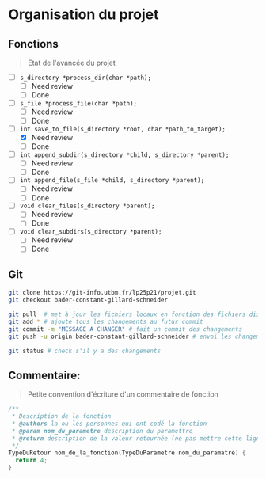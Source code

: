 # Organisation du projet

## Fonctions
> Etat de l'avancée du projet

- [ ] `s_directory *process_dir(char *path);`  
    - [ ] Need review
    - [ ] Done
- [ ] `s_file *process_file(char *path);`  
    - [ ] Need review
    - [ ] Done
- [ ] `int save_to_file(s_directory *root, char *path_to_target);`  
    - [x] Need review
    - [ ] Done
- [ ] `int append_subdir(s_directory *child, s_directory *parent);`  
    - [ ] Need review
    - [ ] Done
- [ ] `int append_file(s_file *child, s_directory *parent);`  
    - [ ] Need review
    - [ ] Done
- [ ] `void clear_files(s_directory *parent);`  
    - [ ] Need review
    - [ ] Done
- [ ] `void clear_subdirs(s_directory *parent);`  
    - [ ] Need review
    - [ ] Done

## Git

```sh
git clone https://git-info.utbm.fr/lp25p21/projet.git
git checkout bader-constant-gillard-schneider

git pull  # met à jour les fichiers locaux en fonction des fichiers distants
git add * # ajoute tous les changements au futur commit
git commit -m "MESSAGE A CHANGER" # fait un commit des changements
git push -u origin bader-constant-gillard-schneider # envoi les changements sur gitlab

git status # check s'il y a des changements
```

## Commentaire:
> Petite convention d'écriture d'un commentaire de fonction

```C
/**
 * Description de la fonction
 * @authors la ou les personnes qui ont codé la fonction
 * @param nom_du_parametre description du paramettre
 * @return description de la valeur retournée (ne pas mettre cette ligne si void)
 */
TypeDuRetour nom_de_la_fonction(TypeDuParametre nom_du_paramatre) {
  return 4;
}
```